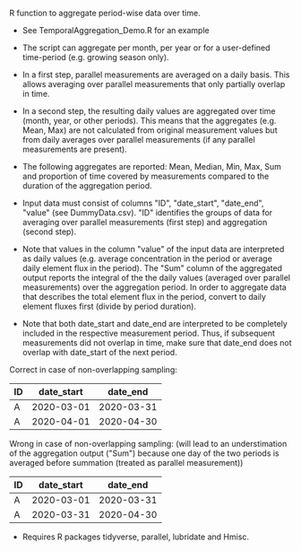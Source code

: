 R function to aggregate period-wise data over time.

 - See TemporalAggregation_Demo.R for an example
 
 - The script can aggregate per month, per year or for a user-defined time-period (e.g. growing season only).
 
 - In a first step, parallel measurements are averaged on a daily basis. This allows averaging over parallel measurements that only partially overlap in time.
 
 - In a second step, the resulting daily values are aggregated over time (month, year, or other periods). This means that the aggregates (e.g. Mean, Max) are not calculated from original measurement values but from daily averages over parallel measurements (if any parallel measurements are present).
 
 - The following aggregates are reported: Mean, Median, Min, Max, Sum and proportion of time covered by measurements compared to the duration of the aggregation period.

 - Input data must consist of columns "ID", "date_start", "date_end", "value" (see DummyData.csv). "ID" identifies the groups of data for averaging over parallel measurements (first step) and aggregation (second step).
 
 - Note that values in the column "value" of the input data are interpreted as daily values (e.g. average concentration in the period or average daily element flux in the period). The "Sum" column of the aggregated output reports the integral of the the daily values (averaged over parallel measurements) over the aggregation period. In order to aggregate data that describes the total element flux in the period, convert to daily element fluxes first (divide by period duration).
 
 - Note that both date_start and date_end are interpreted to be completely included in the respective measurement period. Thus, if subsequent measurements did not overlap in time, make sure that date_end does not overlap with date_start of the next period.
 
Correct in case of non-overlapping sampling:

|ID| date_start  | date_end |
|--| ------------- | ------------- |
|A| 2020-03-01  | 2020-03-31  |
|A| 2020-04-01  | 2020-04-30  |

Wrong in case of non-overlapping sampling:
(will lead to an understimation of the aggregation output ("Sum") because one day of the two periods is averaged before summation (treated as parallel measurement))

|ID| date_start  | date_end |
|--| ------------- | ------------- |
|A| 2020-03-01  | 2020-03-31  |
|A| 2020-03-31  | 2020-04-30  |


- Requires R packages tidyverse, parallel, lubridate and Hmisc.
